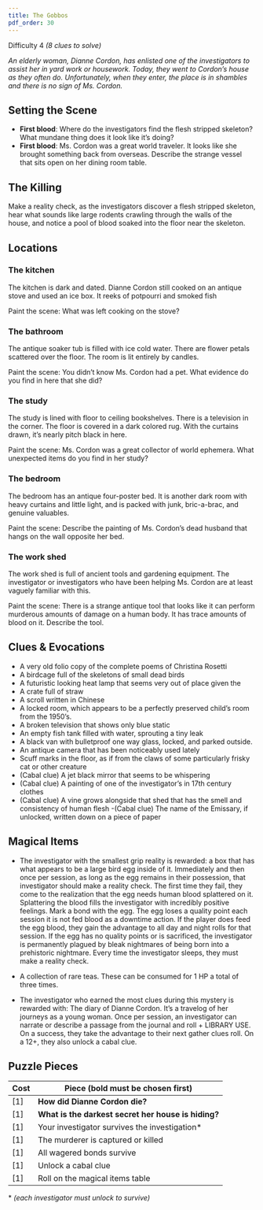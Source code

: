 ```yaml
---
title: The Gobbos
pdf_order: 30
---
```


Difficulty 4
_(8 clues to solve)_

_An elderly woman, Dianne Cordon, has enlisted one of the investigators to assist her in yard work or housework. Today, they went to Cordon’s house as they often do. Unfortunately, when they enter, the place is in shambles and there is no sign of Ms. Cordon._

## Setting the Scene

- **First blood**: Where do the investigators find the flesh stripped skeleton? What mundane thing does it look like it’s doing?
- **First blood**: Ms. Cordon was a great world traveler. It looks like she brought something back from overseas. Describe the strange vessel that sits open on her dining room table.

## The Killing

Make a reality check, as the investigators discover a flesh stripped skeleton, hear what sounds like large rodents crawling through the walls of the house, and notice a pool of blood soaked into the floor near the skeleton.

## Locations

### The kitchen

The kitchen is dark and dated. Dianne Cordon still cooked on an antique stove and used an ice box. It reeks of potpourri and smoked fish

Paint the scene: What was left cooking on the stove?

### The bathroom

The antique soaker tub is filled with ice cold water. There are flower petals scattered over the floor. The room is lit entirely by candles.

Paint the scene: You didn’t know Ms. Cordon had a pet. What evidence do you find in here that she did?

### The study

The study is lined with floor to ceiling bookshelves. There is a television in the corner. The floor is covered in a dark colored rug. With the curtains drawn, it’s nearly pitch black in here.

Paint the scene: Ms. Cordon was a great collector of world ephemera. What unexpected items do you find in her study?

### The bedroom

The bedroom has an antique four-poster bed. It is another dark room with heavy curtains and little light, and is packed with junk, bric-a-brac, and genuine valuables.

Paint the scene: Describe the painting of Ms. Cordon’s dead husband that hangs on the wall opposite her bed.

### The work shed

The work shed is full of ancient tools and gardening equipment. The investigator or investigators who have been helping Ms. Cordon are at least vaguely familiar with this.

Paint the scene: There is a strange antique tool that looks like it can perform murderous amounts of damage on a human body. It has trace amounts of blood on it. Describe the tool.

## Clues & Evocations

- A very old folio copy of the complete poems of Christina Rosetti
- A birdcage full of the skeletons of small dead birds
- A futuristic looking heat lamp that seems very out of place given the
- A crate full of straw
- A scroll written in Chinese
- A locked room, which appears to be a perfectly preserved child’s room from the 1950’s.
- A broken television that shows only blue static
- An empty fish tank filled with water, sprouting a tiny leak
- A black van with bulletproof one way glass, locked, and parked outside.
- An antique camera that has been noticeably used lately
- Scuff marks in the floor, as if from the claws of some particularly frisky cat or other creature
- (Cabal clue) A jet black mirror that seems to be whispering
- (Cabal clue) A painting of one of the investigator’s in 17th century clothes
- (Cabal clue) A vine grows alongside that shed that has the smell and consistency of human flesh
  -(Cabal clue) The name of the Emissary, if unlocked, written down on a piece of paper

## Magical Items

- The investigator with the smallest grip reality is rewarded: a box that has what appears to be a large bird egg inside of it. Immediately and then once per session, as long as the egg remains in their possession, that investigator should make a reality check. The first time they fail, they come to the realization that the egg needs human blood splattered on it. Splattering the blood fills the investigator with incredibly positive feelings. Mark a bond with the egg. The egg loses a quality point each session it is not fed blood as a downtime action. If the player does feed the egg blood, they gain the advantage to all day and night rolls for that session. If the egg has no quality points or is sacrificed, the investigator is permanently plagued by bleak nightmares of being born into a prehistoric nightmare. Every time the investigator sleeps, they must make a reality check.

- A collection of rare teas. These can be consumed for 1 HP a total of three times.

- The investigator who earned the most clues during this mystery is rewarded with: The diary of Dianne Cordon. It’s a travelog of her journeys as a young woman. Once per session, an investigator can narrate or describe a passage from the journal and roll + LIBRARY USE. On a success, they take the advantage to their next gather clues roll. On a 12+, they also unlock a cabal clue.

## Puzzle Pieces

| Cost | Piece (bold must be chosen first)                   |
| ---- | --------------------------------------------------- |
| [1]  | **How did Dianne Cordon die?**                      |
| [1]  | **What is the darkest secret her house is hiding?** |
| [1]  | Your investigator survives the investigation\*      |
| [1]  | The murderer is captured or killed                  |
| [1]  | All wagered bonds survive                           |
| [1]  | Unlock a cabal clue                                 |
| [1]  | Roll on the magical items table                     |

\* _(each investigator must unlock to survive)_
